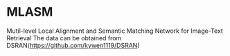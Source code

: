 # MLASM
Mutil-level Local Alignment and Semantic Matching Network for Image-Text Retrieval
The data can be obtained from DSRAN(https://github.com/kywen1119/DSRAN)
